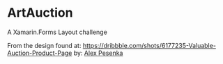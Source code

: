 # ArtAuction
A Xamarin.Forms Layout challenge

From the design found at: https://dribbble.com/shots/6177235-Valuable-Auction-Product-Page
by: [Alex Pesenka](https://dribbble.com/alex_pesenka)

